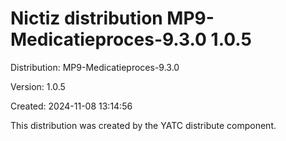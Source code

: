 # Nictiz distribution MP9-Medicatieproces-9.3.0 1.0.5

Distribution: MP9-Medicatieproces-9.3.0

Version: 1.0.5

Created: 2024-11-08 13:14:56

This distribution was created by the YATC distribute component.

